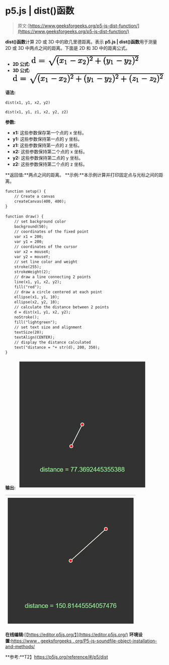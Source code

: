 # p5.js | dist()函数

> 原文:[https://www.geeksforgeeks.org/p5-js-dist-function/](https://www.geeksforgeeks.org/p5-js-dist-function/)

**dist()函数**计算 2D 或 3D 中的欧几里德距离。表示 **p5.js | dist()函数**用于测量 2D 或 3D 中两点之间的距离。下面是 2D 和 3D 中的距离公式。

*   **2D 公式:**
    ![  d = \sqrt{(x_1-x_2)^2+(y_1-y_2)^2}  ](img/a69d596770c60af401b499ef244bf5b8.png "Rendered by QuickLaTeX.com")
*   **3D 公式:**
    ![  d = \sqrt{(x_1-x_2)^2+(y_1-y_2)^2+(z_1-z_2)^2}  ](img/80d1185141f4a2b8b58193e9d3b691ef.png "Rendered by QuickLaTeX.com")

**语法:**

```
dist(x1, y1, x2, y2)

```

```
dist(x1, y1, z1, x2, y2, z2)

```

**参数:**

*   **x1:** 这些参数保存第一个点的 x 坐标。
*   **y1:** 这些参数保持第一点的 y 坐标。
*   **z1:** 这些参数保持第一点的 z 坐标。
*   **x2:** 这些参数保持第二个点的 x 坐标。
*   **y2:** 这些参数保持第二点的 y 坐标。
*   **z2:** 这些参数保持第二个点的 z 坐标。

**返回值:**两点之间的距离。
**示例:**本示例计算并打印固定点与光标之间的距离。

```
function setup() {
    // Create a canvas
    createCanvas(400, 400);
}

function draw() {
    // set background color
    background(50);
    // coordinates of the fixed point
    var x1 = 200;
    var y1 = 200;
    // coordinates of the cursor
    var x2 = mouseX;
    var y2 = mouseY;
    // set line color and weight
    stroke(255);
    strokeWeight(2);
    // draw a line connecting 2 points
    line(x1, y1, x2, y2);
    fill("red");
    // draw a circle centered at each point
    ellipse(x1, y1, 10);
    ellipse(x2, y2, 10);
    // calculate the distance between 2 points
    d = dist(x1, y1, x2, y2);
    noStroke();
    fill("lightgreen");
    // set text size and alignment
    textSize(20);
    textAlign(CENTER);
    // display the distance calculated
    text("distance = "+ str(d), 200, 350);
}
```

**输出:**
![](img/b6255e477246c6996b07e8efad93df11.png)

![](img/3414b71c72a1d6a38bf07715803ce7b9.png)

**在线编辑:**[【https://editor.p5js.org/】](https://editor.p5js.org/)
**环境设置:**[https://www . geeksforgeeks . org/P5-js-soundfile-object-installation-and-methods/](https://www.geeksforgeeks.org/p5-js-soundfile-object-installation-and-methods/)

**参考:**T2】https://p5js.org/reference/#/p5/dist